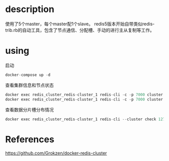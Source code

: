 # description
使用了5个master，每个master配1个slave。
redis5版本开始自带类似redis-trib.rb的自动工具，包含了节点通信、分配槽、手动的进行主从复制等工作。

# using
启动
```c 
docker-compose up -d
```

查看集群信息和节点状态
```c
docker exec redis_cluster_redis-cluster_1 redis-cli -c -p 7000 cluster info
docker exec redis_cluster_redis-cluster_1 redis-cli -c -p 7000 cluster nodes
```

查看数据分片槽分布情况
```c
docker exec redis_cluster_redis-cluster_1 redis-cli --cluster check 127.0.0.1:7000
```

# References
https://github.com/Grokzen/docker-redis-cluster